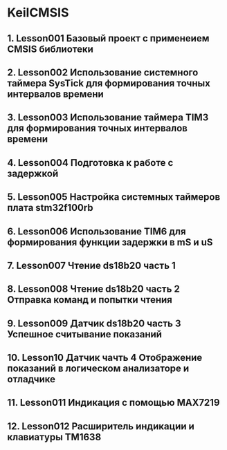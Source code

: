 # KeilCMSIS
## 1. Lesson001 Базовый проект с применеием CMSIS библиотеки
## 2. Lesson002 Использование системного таймера SysTick для формирования точных интервалов времени
## 3. Lesson003 Использование таймера TIM3 для формирования точных интервалов времени
## 4. Lesson004 Подготовка к работе с задержкой
## 5. Lesson005 Настройка системных таймеров плата stm32f100rb
## 6. Lesson006 Использование TIM6 для формирования функции задержки в mS и uS
## 7. Lesson007 Чтение ds18b20 часть 1
## 8. Lesson008 Чтение ds18b20 часть 2 Отправка команд и попытки чтения
## 9. Lesson009 Датчик ds18b20 часть 3 Успешное считывание показаний
## 10. Lesson10 Датчик чачть 4 Отображение показаний в логическом анализаторе и отладчике
## 11. Lesson011 Индикация с помощью MAX7219
## 12. Lesson012 Расширитель индикации и клавиатуры TM1638